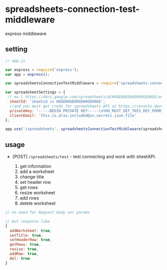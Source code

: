 # spreadsheets-connection-test-middleware
express middleware

## setting

```javascript
// app.js

var express = require('express');
var app = express();

var spreadsheetsConnectionTestMiddleware = require('spreadsheets-connection-test-middleware');

var spreadsheetSettings = {
 // ex.) https://docs.google.com/spreadsheets/d/HOGEHOGEHOGEHOGEHOGE/edit
  sheetId: 'sheetid is HOGEHOGEHOGEHOGEHOGE',
  //and you must get creds for spreadsheets API at https://console.developers.google.com/
  privateKey: '-----BEGIN PRIVATE KEY-----\nYOU_MUST_GET_THIS_KEY_FROM_CONSOLE_DEVELOPERS_GOOGLE_COM_FOR_EXAMPLE_YOU_ADD_A_PROJECT_AND_ENABLE_GOOGLE_DRIVE_API_AND_THEN_GENERATE_SERVICE_ACCOUNT_WITH_KEY_FILE_AS_JSON_THEN_OPEN_THAT_JSON_FILE_CONTAINS_PRIVATE_KEY_LIKE_THIS!!_\n-----END PRIVATE KEY-----\n',
  clientEmail: 'this.is.also.included@in.secrets.json.file'
};

app.use('/spreadsheets', spreadsheetsConnectionTestMiddleware(spreadsheetSettings));
```

## usage
* [POST] ```/spreadsheets/test``` - test connecting and work with sheetAPI.

    1. get information
    1. add a worksheet
    1. change title
    1. set header row
    1. get rows 
    1. resize worksheet
    1. add rows
    1. delete worksheet

```javascript
// no need for Request body nor params

// but response like
{
  addWorksheet: true,
  setTitle: true,
  setHeaderRow: true,
  getRows: true,
  resize: true,
  addRow: true,
  del: true
}
```
